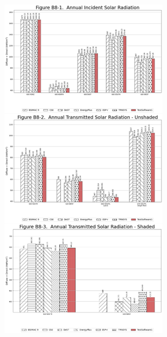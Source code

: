 ![figure 1](results5-2a-section_5_2_a_figure_b8_1.png)
![figure 2](results5-2a-section_5_2_a_figure_b8_2.png)
![figure 3](results5-2a-section_5_2_a_figure_b8_3.png)
